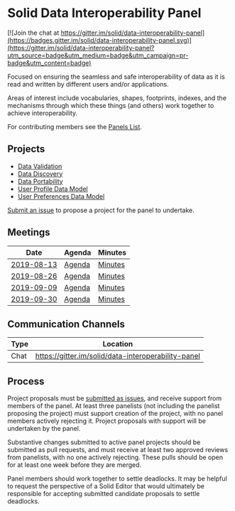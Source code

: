 # Solid Data Interoperability Panel

[![Join the chat at https://gitter.im/solid/data-interoperability-panel](https://badges.gitter.im/solid/data-interoperability-panel.svg)](https://gitter.im/solid/data-interoperability-panel?utm_source=badge&utm_medium=badge&utm_campaign=pr-badge&utm_content=badge)

Focused on ensuring the seamless and safe interoperability of data as
it is read and written by different users and/or applications.

Areas of interest include vocabularies, shapes, footprints, indexes,
and the mechanisms through which these things (and others) work together
to achieve interoperability.

For contributing members see the
[Panels List](https://github.com/solid/process/blob/master/panels.md#data-interoperability).

## Projects

- [Data Validation](https://github.com/solid/data-interoperability-panel/tree/master/data-validation)
- [Data Discovery](https://github.com/solid/data-interoperability-panel/tree/master/data-discovery)
- [Data Portability](https://github.com/solid/data-interoperability-panel/tree/master/data-portability)
- [User Profile Data Model](https://github.com/solid/data-interoperability-panel/tree/master/user-profile)
- [User Preferences Data Model](https://github.com/solid/data-interoperability-panel/tree/master/user-preferences)

[Submit an issue](https://github.com/solid/data-interoperability-panel/issues/new)
to propose a project for the panel to undertake.

## Meetings

| Date | Agenda | Minutes |
| ---- | ------ | ------- |
| [2019-08-13](https://github.com/solid/data-interoperability-panel/blob/master/meetings/1-20190813.md) | [Agenda](https://github.com/solid/data-interoperability-panel/blob/master/meetings/1-20190813.md#agenda) | [Minutes](https://github.com/solid/data-interoperability-panel/blob/master/meetings/1-20190813.md#minutes) |
| [2019-08-26](https://github.com/solid/data-interoperability-panel/blob/master/meetings/2-20190826.md) | [Agenda](https://github.com/solid/data-interoperability-panel/blob/master/meetings/2-20190826.md#agenda) | [Minutes](https://github.com/solid/data-interoperability-panel/blob/master/meetings/2-20190826.md#minutes) |
| [2019-09-09](https://github.com/solid/data-interoperability-panel/blob/master/meetings/3-20190909.md) | [Agenda](https://github.com/solid/data-interoperability-panel/blob/master/meetings/3-20190909.md#agenda) | [Minutes](https://github.com/solid/data-interoperability-panel/blob/master/meetings/3-20190909.md#minutes) |
| [2019-09-30](https://github.com/solid/data-interoperability-panel/blob/master/meetings/4-20190930.md) | [Agenda](https://github.com/solid/data-interoperability-panel/blob/master/meetings/3-20190930.md#agenda) | [Minutes](https://github.com/solid/data-interoperability-panel/blob/master/meetings/3-20190930.md#minutes) |

## Communication Channels

| Type | Location |
| ---- | ---- |
| Chat | <https://gitter.im/solid/data-interoperability-panel> |

## Process

Project proposals must be [submitted as issues](https://github.com/solid/data-interoperability-panel/issues/new), and receive support from members of the panel. At least three panelists (not including the panelist proposing the project) must support creation of the project, with no panel members actively rejecting it. Project proposals with support will be undertaken by the panel.

Substantive changes submitted to active panel projects should be submitted as pull requests, and must receive at least two approved reviews from panelists, with no one actively rejecting. These pulls should be open for at least one week before they are merged.

Panel members should work together to settle deadlocks. It may be helpful to request the perspective of a Solid Editor that would ultimately be responsible for accepting submitted candidate proposals to settle deadlocks.
